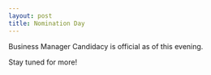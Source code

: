 ```yaml
---
layout: post
title: Nomination Day
---
```


Business Manager Candidacy is official as of this evening.

Stay tuned for more!